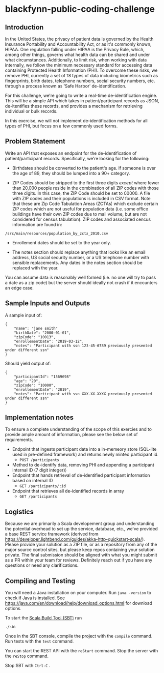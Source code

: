 # blackfynn-public-coding-challenge

## Introduction

In the United States, the privacy of patient data is governed by the Health
Insurance Portability and Accountability Act, or as it's commonly known, HIPAA.
One regulation falling under HIPAA is the Privacy Rule, which, among other
things, governs what health data can be shared and under what circumstances.
Additionally, to limit risk, when working with data internally, we follow the
minimum necessary standard for accessing data containing Protected Health
Information (PHI). To overcome these risks, we remove PHI, currently a set of 18
types of data including biometrics such as fingerprints, birth dates, telephone
numbers, social security numbers, etc. through a process known as 'Safe Harbor'
de-identification.

For this challenge, we're going to write a real-time de-identification
engine. This will be a simple API which takes in patient/participant records as
JSON, de-itentifies these records, and provides a mechanism for retrieving
individual or bulk records.

In this exercise, we will not implement de-identification methods for all types
of PHI, but focus on a few commonly used forms.

## Problem Statement

Write an API that exposes an endpoint for the de-identification of
patient/participant records. Specifically, we're looking for the following:

* Birthdates should be converted to the patient's age.  If someone is over the
  age of 89, they should be lumped into a 90+ category.

* ZIP Codes should be stripped to the first three digits _except_ where fewer
  than 20,000 people reside in the combination of all ZIP codes with those three
  digits. In this case, the ZIP Code should be set to 00000.  A file with ZIP
  codes and their populations is included in CSV format.  Note that these are
  Zip Code Tabulation Areas (ZCTAs) which exclude certain ZIP codes which are
  not useful for population data (i.e. some office buildings have their own ZIP
  codes due to mail volume, but are not considered for census tabulation). ZIP
  codes and associated cencus information are found in:

```
/src/main/resources/population_by_zcta_2010.csv
```

* Enrollement dates should be set to the year only.

* The notes section should replace anything that looks like an email address, US
  social security number, or a US telephone number with sensible replacements.
  Any dates in the notes section should be replaced with the year.


You can assume data is reasonably well formed (i.e. no one will try to pass a
date as a zip code) but the server should ideally not crash if it encounters an
edge case.

## Sample Inputs and Outputs

A sample input of:

```
{
    "name": "jane smith"
    "birthDate": "2000-01-01",
    "zipCode": "10013",
    "enrollementDate": "2019-03-12",
    "notes": "Participant with ssn 123-45-6789 previously presented under different ssn"
}
```

Should yield output of:

```
{
    "participantId": "1569698"
    "age": "20",
    "zipCode": "10000",
    "enrollementDate": "2019",
    "notes": "Participant with ssn XXX-XX-XXXX previously presented under different ssn"
}
```
## Implementation notes

To ensure a complete understanding of the scope of this exercies and to provide
ample amount of information, please see the below set of requirements.

 * Endpoint that ingests participant data into a in-memeory store (SQL-lite used
 in pre-defined framework) and returns newly minted participant id.
     * `POST /participants`
 * Method to de-identify data, removing PHI and appending a participant internal
 ID (7 digit integer))
 * Endpoint that hands retrieval of de-identified participant information based
 on internal ID
     * `GET /participants/:id`
 * Endpoint that retrieves all de-identified records in array
     * `GET /participants`

## Logistics

Because we are primarily a Scala developement group and understanding the
potential overhead to set up the service, database, etc., we've provided a base
REST service framework (derived from
https://developer.lightbend.com/guides/akka-http-quickstart-scala/).  Please
provide your solution as a ZIP file, or as a repository from any of the major
source control sites, but please keep repos containing your solution private.
The final submission should be aligned with what you might submit as a PR within
your team for reviews. Definitely reach out if you have any questions or need
any clarifications.


## Compiling and Testing

You will need a Java installation on your computer. Run `java -version` to check
if Java is installed. See
https://java.com/en/download/help/download_options.html for download options.

To start the [Scala Build Tool (SBT)](https://www.scala-sbt.org/) run

```
./sbt
```

Once in the SBT console, compile the project with the `compile` command. Run
tests with the `test` command.

You can start the REST API with the `reStart` command. Stop the server with the
`reStop` command.

Stop SBT with `Ctrl-C` .
